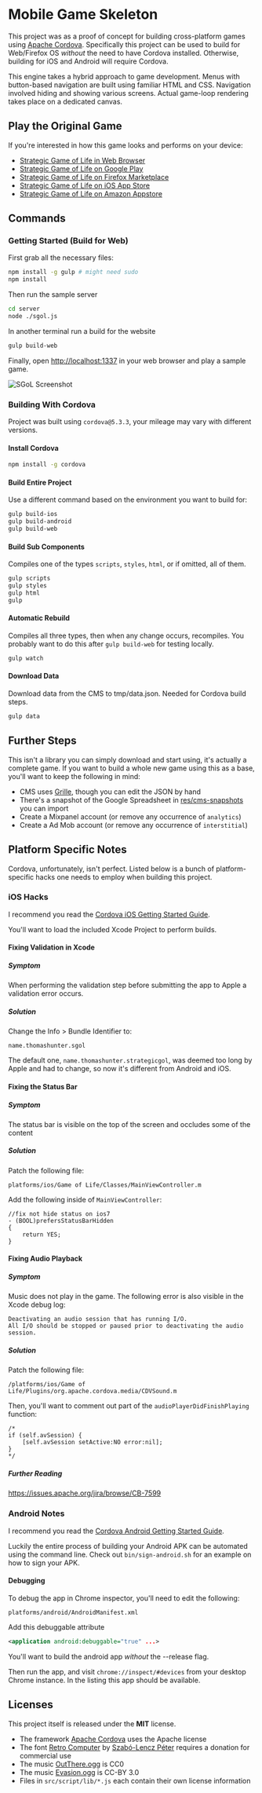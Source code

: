 # Mobile Game Skeleton

This project was as a proof of concept for building cross-platform games using <a href="https://cordova.apache.org/">Apache Cordova</a>. Specifically this project can be used to build for Web/Firefox OS _without_ the need to have Cordova installed. Otherwise, building for iOS and Android will require Cordova.

This engine takes a hybrid approach to game development. Menus with button-based navigation are built using familiar HTML and CSS. Navigation involved hiding and showing various screens. Actual game-loop rendering takes place on a dedicated canvas.


## Play the Original Game

If you're interested in how this game looks and performs on your device:

* [Strategic Game of Life in Web Browser](http://zyu.me/apps/sgol)
* [Strategic Game of Life on Google Play](https://play.google.com/store/apps/details?id=name.thomashunter.strategicgol)
* [Strategic Game of Life on Firefox Marketplace](https://marketplace.firefox.com/app/strategic-gol)
* [Strategic Game of Life on iOS App Store](https://itunes.apple.com/us/app/strategic-game-of-life/id1033673016)
* [Strategic Game of Life on Amazon Appstore](http://amzn.to/1NqEtsc)


## Commands

### Getting Started (Build for Web)

First grab all the necessary files:

```bash
npm install -g gulp # might need sudo
npm install
```

Then run the sample server

```bash
cd server
node ./sgol.js
```

In another terminal run a build for the website

```bash
gulp build-web
```

Finally, open [http://localhost:1337](http://localhost:1337) in your web browser and play a sample game.

![SGoL Screenshot](./res/dev-screenshot.png?raw=true "SGoL Screenshot")

### Building With Cordova

Project was built using `cordova@5.3.3`, your mileage may vary with different versions.

#### Install Cordova

```bash
npm install -g cordova
```

#### Build Entire Project

Use a different command based on the environment you want to build for:

```bash
gulp build-ios
gulp build-android
gulp build-web
```

#### Build Sub Components

Compiles one of the types `scripts`, `styles`, `html`, or if omitted, all of them.

```bash
gulp scripts
gulp styles
gulp html
gulp
```

#### Automatic Rebuild

Compiles all three types, then when any change occurs, recompiles. You probably want to do this after `gulp build-web` for testing locally.

```bash
gulp watch
```

#### Download Data

Download data from the CMS to tmp/data.json. Needed for Cordova build steps.

```bash
gulp data
```

## Further Steps

This isn't a library you can simply download and start using, it's actually a complete game. If you want to build a whole new game using this as a base, you'll want to keep the following in mind:

 * CMS uses [Grille](https://www.npmjs.com/package/grille), though you can edit the JSON by hand
  * There's a snapshot of the Google Spreadsheet in [res/cms-snapshots](res/cms-snapshots) you can import
 * Create a Mixpanel account (or remove any occurrence of `analytics`)
 * Create a Ad Mob account (or remove any occurrence of `interstitial`)


## Platform Specific Notes

Cordova, unfortunately, isn't perfect. Listed below is a bunch of platform-specific hacks one needs to employ when building this project.

### iOS Hacks

I recommend you read the [Cordova iOS Getting Started Guide](https://cordova.apache.org/docs/en/2.5.0/guide/getting-started/ios/).

You'll want to load the included Xcode Project to perform builds.

#### Fixing Validation in Xcode

##### Symptom

When performing the validation step before submitting the app to Apple a validation error occurs.

##### Solution

Change the Info > Bundle Identifier to:

```
name.thomashunter.sgol
```

The default one, `name.thomashunter.strategicgol`, was deemed too long by Apple and had to change, so now it's different from Android and iOS.

#### Fixing the Status Bar

##### Symptom

The status bar is visible on the top of the screen and occludes some of the content

##### Solution

Patch the following file:

```
platforms/ios/Game of Life/Classes/MainViewController.m
```

Add the following inside of `MainViewController`:

```objc
//fix not hide status on ios7
- (BOOL)prefersStatusBarHidden
{
    return YES;
}
```

#### Fixing Audio Playback

##### Symptom

Music does not play in the game. The following error is also visible in the Xcode debug log:

```
Deactivating an audio session that has running I/O.
All I/O should be stopped or paused prior to deactivating the audio session.
```

##### Solution

Patch the following file:

```
/platforms/ios/Game of Life/Plugins/org.apache.cordova.media/CDVSound.m
```

Then, you'll want to comment out part of the `audioPlayerDidFinishPlaying` function:

```objc
/*
if (self.avSession) {
    [self.avSession setActive:NO error:nil];
}
*/
```

##### Further Reading

https://issues.apache.org/jira/browse/CB-7599

### Android Notes

I recommend you read the [Cordova Android Getting Started Guide](https://cordova.apache.org/docs/en/2.5.0/guide/getting-started/android/).

Luckily the entire process of building your Android APK can be automated using the command line. Check out `bin/sign-android.sh` for an example on how to sign your APK.

#### Debugging

To debug the app in Chrome inspector, you'll need to edit the following:

```
platforms/android/AndroidManifest.xml
```

Add this debuggable attribute

```xml
<application android:debuggable="true" ...>
```

You'll want to build the android app _without_ the --release flag.

Then run the app, and visit `chrome://inspect/#devices` from your desktop Chrome instance. In the listing this app should be available.


## Licenses

This project itself is released under the **MIT** license.

* The framework [Apache Cordova](https://cordova.apache.org) uses the Apache license
* The font [Retro Computer](http://www.dafont.com/retro-computer.font) by [Szabó-Lencz Péter](http://www.petyka.com) requires a donation for commercial use
* The music [OutThere.ogg](http://opengameart.org/content/space-music-out-there) is CC0
* The music [Evasion.ogg](http://opengameart.org/content/evasion) is CC-BY 3.0
* Files in `src/script/lib/*.js` each contain their own license information
